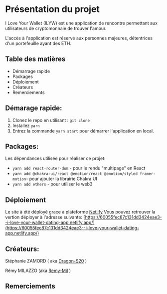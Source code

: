 # Présentation du projet

I Love Your Wallet (ILYW) est une application de rencontre permettant aux utilisateurs de cryptomonnaie de trouver l'amour.

L'accès à l'application est réservé aux personnes majeures, détentrices d'un portefeuille ayant des ETH.
  

## Table des matières

- Démarrage rapide
- Packages
- Déploiement
- Créateurs
- Remerciements

## Démarage rapide:

1. Clonez le repo en utilisant : ```git clone```
2. Installez ```yarn```
3. Entrez la commande ```yarn start``` pour démarrer l'application en local.

## Packages:

Les dépendances utilisée pour réaliser ce projet:

- ```yarn add react-router-dom``` - pour le rendu "multipage" en React
- ```yarn add @chakra-ui/react @emotion/react @emotion/styled framer-motion```- pour ajouter la librairie Chakra UI
- ```yarn add ethers``` - pour utiliser le web3

## Déploiement
Le site à été déployé grace à plateforme [Netlify](https://www.netlify.com/)
Vous pouvez retrouver la vertion déployer à l'adresse suivante:  [https://60055fec87c131dd3424eae3--i-love-your-wallet-dating-app.netlify.app/](https://60055fec87c131dd3424eae3--i-love-your-wallet-dating-app.netlify.app/)

## Créateurs:
Stéphanie ZAMORD ( aka [Dragon-S20](https://github.com/Dragon-S20) )

Rémy MILAZZO (aka [Remy-Mil](https://github.com/Remy-Mil) )

## Remerciements


